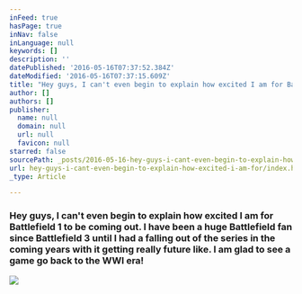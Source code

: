 ```yaml
---
inFeed: true
hasPage: true
inNav: false
inLanguage: null
keywords: []
description: ''
datePublished: '2016-05-16T07:37:52.384Z'
dateModified: '2016-05-16T07:37:15.609Z'
title: "Hey guys, I can't even begin to explain how excited I am for Battlefield 1 to be coming out. I have been a huge Battlefield fan since Battlefield 3 until I had a falling out of the series in the coming years with it getting really future like. I am glad to see a game go back to the WWI era!"
author: []
authors: []
publisher:
  name: null
  domain: null
  url: null
  favicon: null
starred: false
sourcePath: _posts/2016-05-16-hey-guys-i-cant-even-begin-to-explain-how-excited-i-am-for.md
url: hey-guys-i-cant-even-begin-to-explain-how-excited-i-am-for/index.html
_type: Article

---
```

### Hey guys, I can't even begin to explain how excited I am for Battlefield 1 to be coming out. I have been a huge Battlefield fan since Battlefield 3 until I had a falling out of the series in the coming years with it getting really future like. I am glad to see a game go back to the WWI era!
![](https://the-grid-user-content.s3-us-west-2.amazonaws.com/1cd76adb-a744-4f12-b50a-3d61456a87dc.jpg)